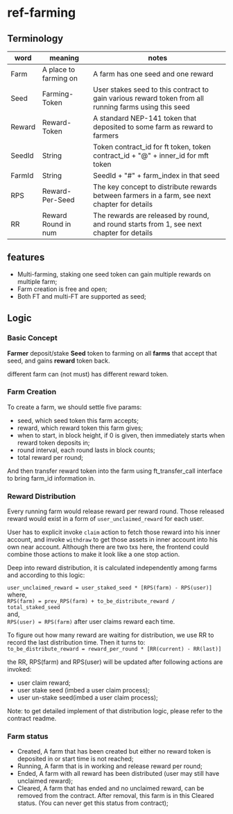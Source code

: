 # ref-farming

## Terminology

|word|meaning|notes|
|-|-|-|
|Farm|A place to farming on|A farm has one seed and one reward|
|Seed|Farming-Token|User stakes seed to this contract to gain various reward token from all running farms using this seed|
|Reward|Reward-Token|A standard NEP-141 token that deposited to some farm as reward to farmers|
|SeedId|String|Token contract_id for ft token, token contract_id + "@" + inner_id for mft token|
|FarmId|String|SeedId + "#" + farm_index in that seed|
|RPS|Reward-Per-Seed|The key concept to distribute rewards between farmers in a farm, see next chapter for details|
|RR|Reward Round in num|The rewards are released by round, and round starts from 1, see next chapter for details|

## features
* Multi-farming, staking one seed token can gain multiple rewards on multiple farm;
* Farm creation is free and open;
* Both FT and multi-FT are supported as seed;


## Logic

### Basic Concept
**Farmer** deposit/stake **Seed** token to farming on all **farms** that accept that seed, and gains **reward** token back.   

different farm can (not must) has different reward token.  

### Farm Creation
To create a farm, we should settle five params:
* seed, which seed token this farm accepts;
* reward, which reward token this farm gives;
* when to start, in block height, if 0 is given, then immediately starts when reward token deposits in;
* round interval, each round lasts in block counts;  
* total reward per round;

And then transfer reward token into the farm using ft_transfer_call interface to bring farm_id information in.

### Reward Distribution
Every running farm would release reward per reward round. Those released reward would exist in a form of `user_unclaimed_reward` for each user.  

User has to explicit invoke `claim` action to fetch those reward into his inner account, and invoke `withdraw` to get those assets in inner account into his own near account. Although there are two txs here, the frontend could combine those actions to make it look like a one stop action.

Deep into reward distribution, it is calculated independently among farms and according to this logic:  

`user_unclaimed_reward = user_staked_seed * [RPS(farm) - RPS(user)]`  
where,   
`RPS(farm) = prev_RPS(farm) + to_be_distribute_reward / total_staked_seed`  
and,  
`RPS(user) = RPS(farm)` after user claims reward each time.

To figure out how many reward are waiting for distribution, we use RR to record the last distribution time. Then it turns to:  
`to_be_distribute_reward = reward_per_round * [RR(current) - RR(last)]`

the RR, RPS(farm) and RPS(user) will be updated after following actions are invoked:
* user claim reward;
* user stake seed (imbed a user claim process);
* user un-stake seed(imbed a user claim process);

Note: to get detailed implement of that distribution logic, please refer to the contract readme.

### Farm status

* Created, A farm that has been created but either no reward token is deposited in or start time is not reached;
* Running, A farm that is in working and release reward per round;
* Ended, A farm with all reward has been distributed (user may still have unclaimed reward);
* Cleared, A farm that has ended and no unclaimed reward, can be removed from the contract. After removal, this farm is in this Cleared status. (You can never get this status from contract);

